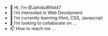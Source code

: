 - 👋 Hi, I’m @JahidulRifat47
- 👀 I’m interested in Web Devolpment
- 🌱 I’m currently learning Html, CSS, Javascript
- 💞️ I’m looking to collaborate on ...
- 📫 How to reach me ...

<!---
JahidulRifat47/JahidulRifat47 is a ✨ special ✨ repository because its `README.md` (this file) appears on your GitHub profile.
You can click the Preview link to take a look at your changes.
--->
